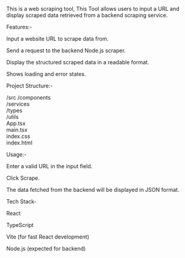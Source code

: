 This is a web scraping tool, This Tool allows users to input a URL and display scraped data retrieved from a backend scraping service.

Features:-

Input a website URL to scrape data from.

Send a request to the backend Node.js scraper.

Display the structured scraped data in a readable format.

Shows loading and error states.

Project Structure:-

/src
  /components    
  /services      
  /types         
  /utils         
  App.tsx        
  main.tsx       
  index.css      
index.html       

Usage:-

Enter a valid URL in the input field.

Click Scrape.

The data fetched from the backend will be displayed in JSON format.

Tech Stack-

React

TypeScript

Vite (for fast React development)

Node.js (expected for backend)


